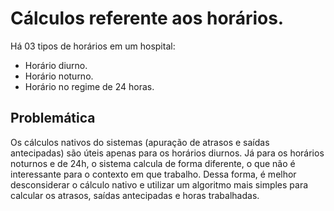 # Cálculos referente aos horários.

Há 03 tipos de horários em um hospital:
- Horário diurno.
- Horário noturno.
- Horário no regime de 24 horas.

## Problemática

Os cálculos nativos do sistemas (apuração de atrasos e saídas antecipadas) são úteis apenas para os horários diurnos. Já para os horários noturnos e de 24h, o sistema calcula de forma diferente, o que não é interessante para o contexto em que trabalho. Dessa forma, é melhor desconsiderar o cálculo nativo e utilizar um algoritmo mais simples para calcular os atrasos, saídas antecipadas e horas trabalhadas.

